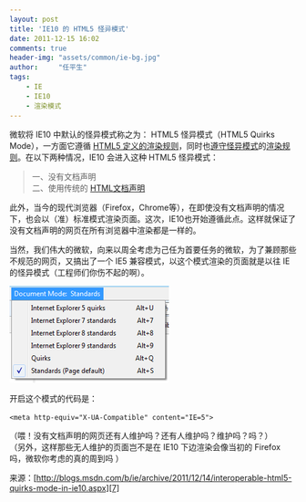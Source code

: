 ```yaml
---
layout: post
title: 'IE10 的 HTML5 怪异模式'
date: 2011-12-15 16:02
comments: true
header-img: "assets/common/ie-bg.jpg"
author:     "任平生"
tags:
    - IE
    - IE10
    - 渲染模式
---
```



微软将 IE10 中默认的怪异模式称之为： HTML5 怪异模式（HTML5 Quirks Mode），一方面它遵循 [HTML5 定义的渲染规则][1]，同时也[遵守][2][怪异模式][3]的[渲染][4][规则][5]。在以下两种情况，IE10 会进入这种 HTML5 怪异模式：  

> 一、没有文档声明  
> 二、使用传统的 [HTML文档声明][6]

  
此外，当今的现代浏览器（Firefox，Chrome等），在即使没有文档声明的情况下，也会以（准）标准模式渲染页面。这次，IE10也开始遵循此点。这样就保证了没有文档声明的网页在所有浏览器中渲染都是一样的。  
  
当然，我们伟大的微软，向来以周全考虑为己任为首要任务的微软，为了兼顾那些不规范的网页，又搞出了一个 IE5 兼容模式，以这个模式渲染的页面就是以往 IE 的怪异模式（工程师们你伤不起的啊）。  
  

![IE5 模式](/assets/2011/12/HTML5QuirksModeinIE10.png)

  
开启这个模式的代码是：  

`<meta http-equiv="X-UA-Compatible" content="IE=5">`

（喂！没有文档声明的网页还有人维护吗？还有人维护吗？维护吗？吗？）  
（另外，这样那些无人维护的页面岂不是在 IE10 下边渲染会像当初的 Firefox 吗，微软你考虑的真的周到吗 ）  
  
  
来源：[http://blogs.msdn.com/b/ie/archive/2011/12/14/interoperable-html5-quirks-mode-in-ie10.aspx][7]

[1]: http://blogs.msdn.com/b/ie/archive/2011/07/06/html5-parsing-in-ie10.aspx
[2]: http://dev.w3.org/html5/spec/links.html#case-sensitivity
[3]: http://dev.w3.org/html5/spec/rendering.html#flow-content-1
[4]: http://dev.w3.org/html5/spec/rendering.html#form-controls
[5]: http://dev.w3.org/html5/spec/rendering.html#images
[6]: http://dev.w3.org/html5/spec/tree-construction.html#the-initial-insertion-mode
[7]: http://blogs.msdn.com/b/ie/archive/2011/12/14/interoperable-html5-quirks-mode-in-ie10.aspx